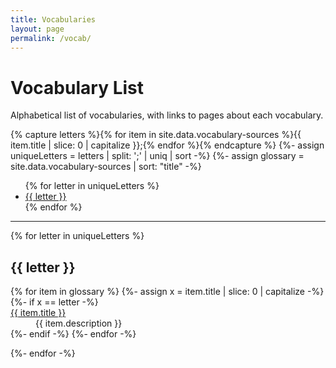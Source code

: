 ```yaml
---
title: Vocabularies
layout: page
permalink: /vocab/
---
```


# Vocabulary List

Alphabetical list of vocabularies, with links to pages about each vocabulary.

{% capture letters %}{% for item in site.data.vocabulary-sources %}{{ item.title | slice: 0 | capitalize }};{% endfor %}{% endcapture %}
{%- assign uniqueLetters = letters | split: ';' | uniq | sort -%}
{%- assign glossary = site.data.vocabulary-sources | sort: "title" -%}

<ul class="list-inline">
{% for letter in uniqueLetters %}
<li class="list-inline-item h2"><a href="#{{ letter }}">{{ letter }}</a></li>
{% endfor %}
</ul>
<hr>

<div>

{% for letter in uniqueLetters %}
<h2 class="pt-4" id="{{ letter }}">{{ letter }}</h2>

<dl id="glossary-list">
{% for item in glossary %}
{%- assign x = item.title | slice: 0 | capitalize -%}
{%- if x == letter -%}
    <dt class="glossary-def"><a href="{{ '/vocab/' | append: item.objectid | append: '.html' | relative_url }}">
    {{ item.title }}</a></dt> 
    <dd>{{ item.description }}</dd>
{%- endif -%}
{%- endfor -%}
</dl>

{%- endfor -%}
</div>
